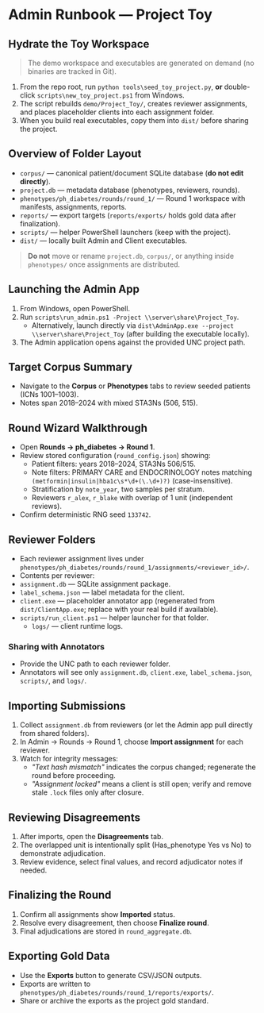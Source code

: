 # Admin Runbook — Project Toy

## Hydrate the Toy Workspace
> The demo workspace and executables are generated on demand (no binaries are tracked in Git).

1. From the repo root, run `python tools\seed_toy_project.py`, **or** double-click `scripts\new_toy_project.ps1` from Windows.
2. The script rebuilds `demo/Project_Toy/`, creates reviewer assignments, and places placeholder clients into each assignment folder.
3. When you build real executables, copy them into `dist/` before sharing the project.

## Overview of Folder Layout
- `corpus/` — canonical patient/document SQLite database (**do not edit directly**).
- `project.db` — metadata database (phenotypes, reviewers, rounds).
- `phenotypes/ph_diabetes/rounds/round_1/` — Round 1 workspace with manifests, assignments, reports.
- `reports/` — export targets (`reports/exports/` holds gold data after finalization).
- `scripts/` — helper PowerShell launchers (keep with the project).
- `dist/` — locally built Admin and Client executables.

> **Do not** move or rename `project.db`, `corpus/`, or anything inside `phenotypes/` once assignments are distributed.

## Launching the Admin App
1. From Windows, open PowerShell.
2. Run `scripts\run_admin.ps1 -Project \\server\share\Project_Toy`.
   - Alternatively, launch directly via `dist\AdminApp.exe --project \\server\share\Project_Toy` (after building the executable locally).
3. The Admin application opens against the provided UNC project path.

## Target Corpus Summary
- Navigate to the **Corpus** or **Phenotypes** tabs to review seeded patients (ICNs 1001–1003).
- Notes span 2018–2024 with mixed STA3Ns (506, 515).

## Round Wizard Walkthrough
- Open **Rounds → ph_diabetes → Round 1**.
- Review stored configuration (`round_config.json`) showing:
  - Patient filters: years 2018–2024, STA3Ns 506/515.
  - Note filters: PRIMARY CARE and ENDOCRINOLOGY notes matching `(metformin|insulin|hba1c\s*\d+(\.\d+)?)` (case-insensitive).
  - Stratification by `note_year`, two samples per stratum.
  - Reviewers `r_alex`, `r_blake` with overlap of 1 unit (independent reviews).
- Confirm deterministic RNG seed `133742`.

## Reviewer Folders
- Each reviewer assignment lives under `phenotypes/ph_diabetes/rounds/round_1/assignments/<reviewer_id>/`.
- Contents per reviewer:
- `assignment.db` — SQLite assignment package.
- `label_schema.json` — label metadata for the client.
- `client.exe` — placeholder annotator app (regenerated from `dist/ClientApp.exe`; replace with your real build if available).
- `scripts/run_client.ps1` — helper launcher for that folder.
  - `logs/` — client runtime logs.

### Sharing with Annotators
- Provide the UNC path to each reviewer folder.
- Annotators will see only `assignment.db`, `client.exe`, `label_schema.json`, `scripts/`, and `logs/`.

## Importing Submissions
1. Collect `assignment.db` from reviewers (or let the Admin app pull directly from shared folders).
2. In Admin → Rounds → Round 1, choose **Import assignment** for each reviewer.
3. Watch for integrity messages:
   - *"Text hash mismatch"* indicates the corpus changed; regenerate the round before proceeding.
   - *"Assignment locked"* means a client is still open; verify and remove stale `.lock` files only after closure.

## Reviewing Disagreements
1. After imports, open the **Disagreements** tab.
2. The overlapped unit is intentionally split (Has_phenotype Yes vs No) to demonstrate adjudication.
3. Review evidence, select final values, and record adjudicator notes if needed.

## Finalizing the Round
1. Confirm all assignments show **Imported** status.
2. Resolve every disagreement, then choose **Finalize round**.
3. Final adjudications are stored in `round_aggregate.db`.

## Exporting Gold Data
- Use the **Exports** button to generate CSV/JSON outputs.
- Exports are written to `phenotypes/ph_diabetes/rounds/round_1/reports/exports/`.
- Share or archive the exports as the project gold standard.
